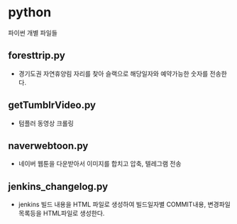 # python
파이썬 개별 파일들


## foresttrip.py
* 경기도권 자연휴양림 자리를 찾아 슬랙으로 해당일자와 예약가능한 숫자를 전송한다.

## getTumblrVideo.py
* 텀플러 동영상 크롤링

## naverwebtoon.py
* 네이버 웹툰을 다운받아서 이미지를 합치고 압축, 텔레그램 전송

## jenkins_changelog.py
* jenkins 빌드 내용을 HTML 파일로 생성하여 빌드일자별 COMMIT내용, 변경파일 목록등을 HTML파일로 생성한다.
